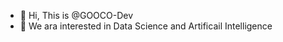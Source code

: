 - 👋 Hi, This is @GOOCO-Dev
- 👀 We ara interested in Data Science and Artificail Intelligence

<!---
GOOCO-Dev/GOOCO-Dev is a ✨ special ✨ repository because its `README.md` (this file) appears on your GitHub profile.
You can click the Preview link to take a look at your changes.
--->
